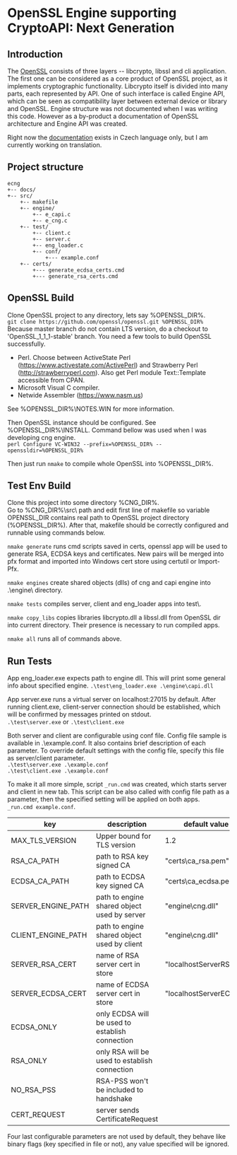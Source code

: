 # OpenSSL Engine supporting CryptoAPI: Next Generation

## Introduction
The [OpenSSL](https://github.com/openssl/openssl) consists of three layers -- libcrypto, libssl and cli application. The first one can be considered as a core product of OpenSSL project, as it implements cryptographic functionality. Libcrypto itself is divided into many parts, each represented by API. One of such interface is called Engine API, which can be seen as compatibility layer between external device or library and OpenSSL. Engine structure was not documented when I was writing this code. However as a by-product a documentation of OpenSSL architecture and Engine API was created. 

Right now the [documentation](https://github.com/jnpsk/e_cng/raw/master/Podpora_CryptoAPI_Next_Generation_v_OpenSSL.pdf) exists in Czech language only, but I am currently working on translation.

## Project structure
```
ecng
+-- docs/
+-- src/
    +-- makefile
    +-- engine/
        +-- e_capi.c
        +-- e_cng.c
    +-- test/
        +-- client.c
        +-- server.c
        +-- eng_loader.c
        +-- conf/
            +--- example.conf
    +-- certs/
        +--- generate_ecdsa_certs.cmd
        +--- generate_rsa_certs.cmd
```

## OpenSSL Build

Clone OpenSSL project to any directory, lets say %OPENSSL_DIR%.  
`git clone https://github.com/openssl/openssl.git %OPENSSL_DIR%`
Because master branch do not contain LTS version, do a checkout
to 'OpenSSL_1_1_1-stable' branch.
You need a few tools to build OpenSSL successfully.
- Perl. Choose between ActiveState Perl (https://www.activestate.com/ActivePerl) and Strawberry Perl (http://strawberryperl.com). Also get Perl module Text::Template accessible from CPAN.
- Microsoft Visual C compiler.
- Netwide Assembler (https://www.nasm.us)  

See %OPENSSL_DIR%\NOTES.WIN for more information.  

Then OpenSSL instance should be configured. See
%OPENSSL_DIR%\INSTALL. Command bellow was used when 
I was developing cng engine.    
`perl Configure VC-WIN32 --prefix=%OPENSSL_DIR% --openssldir=%OPENSSL_DIR%`  

Then just run `nmake` to compile whole OpenSSL into %OPENSSL_DIR%.

## Test Env Build

Clone this project into some directory %CNG_DIR%.  
Go to %CNG_DIR%\src\ path and edit first line of
makefile so variable OPENSSL_DIR contains real
path to OpenSSL project directory (%OPENSSL_DIR%).
After that, makefile should be correctly configured
and runnable using commands below.

`nmake generate` runs cmd scripts saved in certs\,
openssl app will be used to generate RSA, ECDSA keys
and certificates. New pairs will be merged into
pfx format and imported into Windows cert store
using certutil or Import-Pfx.

`nmake engines` create shared objects (dlls) of cng and
capi engine into .\engine\ directory.

`nmake tests` compiles server, client and eng_loader apps
into test\\.

`nmake copy_libs` copies libraries libcrypto.dll a libssl.dll
from OpenSSL dir into current directory. Their presence is 
necessary to run compiled apps.

`nmake all` runs all of commands above.

## Run Tests

App eng_loader.exe expects path to engine dll.
This will print some general info about specified engine.
`.\test\eng_loader.exe .\engine\capi.dll`  

App server.exe runs a virtual server on localhost:27015 by default.
After running client.exe, client-server connection should be
established, which will be confirmed by messages printed on stdout.  
`.\test\server.exe` or `.\test\client.exe`  

Both server and client are configurable using conf file.
Config file sample is available in .\example.conf. It
also contains brief description of each parameter. To
override default settings with the config file, specify
this file as server/client parameter.  
`.\test\server.exe .\example.conf`  
`.\test\client.exe .\example.conf`

To make it all more simple, script `_run.cmd` was created,
which starts server and client in new tab. This script can
be also called with config file path as a parameter, then
the specified setting will be applied on both apps.  
`_run.cmd example.conf`.


| key                | description                                         | default value                   |
|--------------------|-----------------------------------------------------|-----------------------------------|
| MAX_TLS_VERSION    | Upper bound for TLS version                         | 1.2                               |
| RSA_CA_PATH        | path to RSA key signed CA                           | "certs\\ca_rsa.pem"               |
| ECDSA_CA_PATH      | path to ECDSA key signed CA                         | "certs\\ca_ecdsa.pem"             |
| SERVER_ENGINE_PATH | path to engine shared object used by server         | "engine\\cng.dll"                 |
| CLIENT_ENGINE_PATH | path to engine shared object used by client         | "engine\\cng.dll"                 |
| SERVER_RSA_CERT    | name of RSA server cert in store                    | "localhostServerRSA"              |
| SERVER_ECDSA_CERT  | name of ECDSA server cert in store                  | "localhostServerECDSA"            |
| ECDSA_ONLY         | only ECDSA will be used to establish connection     |                                   |
| RSA_ONLY           | only RSA will be used to establish connection       |                                   |
| NO_RSA_PSS         | RSA-PSS won't be included to handshake              |                                   |
| CERT_REQUEST       | server sends CertificateRequest                     |                                   |

Four last configurable parameters are not used by default,
they behave like binary flags (key specified in file or not),
any value specified will be ignored.
